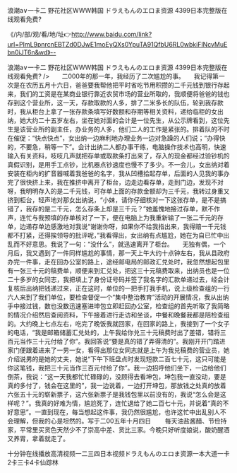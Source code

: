 浪潮a∨一卡二
野花社区WWW韩国
ドラえもんのエロま资源
4399日本完整版在线观看免费?


《/内/部/观/看/地/址👉http://www.baidu.com/link?url=PImL9pnrcnEBTZd0DJwE1moEyQXs0YpuTA91QfbU6RL0wbkiFlNcvMuEbn0iJT6n&wd》--

浪潮a∨一卡二
野花社区WWW韩国
ドラえもんのエロま资源
4399日本完整版在线观看免费?
/>　　二000年的那一年，我经历了二次尴尬的事。　　我记得第一次是在农历五月十六日，爸爸要我帮他把平时省吃节用积攒的二千元钱到银行存起来，我们的工资是在某商业银行靠近农贸市场的营业所取的，我顺便将爸爸的钱也存到这个营业所，这一天，存款取款的人多，排了二米多长的队伍，轮到我存款时，我从柜台上拿了一张存款条填写好数额和存期等相关资料，递给临柜的女出纳，她大约二十五岁左右，坐在她对面的会计是一位先生，从公示牌看到，这位先生是该营业所的副主任，办业务的人多，他们二人的工作是紧张的。排着队的不时在催促：“快点快点”，女出纳一边麻利地办理业务一边对急躁的人们说；“办得快的，不要急，稍等一下”。会计出纳二人都办事干练，电脑操作技术也高明，快速输入有关资料，吱吱几声就把存单或取款条打出来了，存入的现金都经过验钞机的真假识别，是用手工点钞，比机器点钞速度也慢不了多少。不一会儿，女出纳对着安装在柜内的扩音器喊着我爸爸的名字，我从凹槽拾起存单，后面的人见我的事办完了很快挤上来，我在推挤中离开了柜台，边走边看存单，走到门边，发现不对呀，我明明存入的是二千元钱，可存单上面的存款金额却为三千元，我转过身重又挤到柜台，轻声地对那女出纳说，“小妹，请你仔细核对一下这张存单，是不是搞错了，我存的是二千元，怎么存条上却是三千元？”她羞愧地接过存单，默不作声，连忙与我预填的存单核对了一下，便在电脑上为我重新输了一张二千元的存单，边递存单边感激地对我说“谢谢你呀，如果你不给我指出来，我得赔一千元钱都不打紧，还得挨领导的批评呢，”我看得出，女出纳有点尴尬，她在为自已忙中出乱而不好意思。我说了一句：“没什么”，就迅速离开了柜台。　　无独有偶，一个月后，我又遇到了一件同样尴尬的事情，那一天上午大约十点钟左右，我从县政府办完一件事，走在回办公室的路上，途经邮电局的邮政汇兑处时，我忽然想起包里有一张三十元的稿费单，顺便来到汇兑处，把这三十元稿费取来，出纳员也是一位二十多岁的女同志，我把填上了身份证号码并签了我名字的汇款单递过去，经会计复核后出纳把钱递过来，正在这时，单位的一把手打我手机，说上级检查组的一行六人来到了我们单位，要检查督促一个“集中整治教育”活动的开展情况，我从出纳手中接过钱，数也没数迅速塞进坤包立即赶回办公室，检查组的首先听取了我简略的情况介绍然后查阅资料，下午接着进行走访和坐谈，中餐和晚餐我都是陪检查组的。大约晚上七点左右，吃完了晚饭我就回家，在回家的路上，我接到了一个女子的电话，“我是邮箱储蓄汇兑处的，上午我给你兑三十元稿费时出了差错，错将三百元当作三十元付给了你”。我回答说“要是真的错了弄得清的”。我刚开开门踏进家门便跟着进来了一男一女，看得出那位女同志就是上午为我兑稿费的营业员，她介绍说男的是她的丈夫，她说“下午下班盘点时发现短款二百七十元，这只可能是你这笔钱，我把三十元当作三百元付给了你”。我一边招呼他们坐下，一边给他们倒茶，我说：“这一天我都忙忙碌碌的，没顾得去看坤包，坤包我一直没动，要是真的多付了，钱会在这里的”，我一边说着，一边打开坤包，那放钱之处真的放着六张五十元的崭新票子，这六张新票子是我钱包里以前没有的，我说“怎么会是这样呢？”。我真的好难为情，尴尬死了，连忙退给了她二百七十元，并说着“真的不好意思”。一直到现在，每当想起这件事，我仍然很尴尬，也许这忙中出乱别人不会理解，但我的心是坦然的。写于二00五年十月四日
　　每天油盐酱醋、节俭持家，平常里买货色天然少不了崇高中差、货比三家。今晚只好听度娘说，酸奶醒酒又养胃，拿着就走了。





十分钟在线播放高清视频一二三四日本视频ドラえもんのエロま资源一本大道一卡2卡三卡4卡仙踪林

